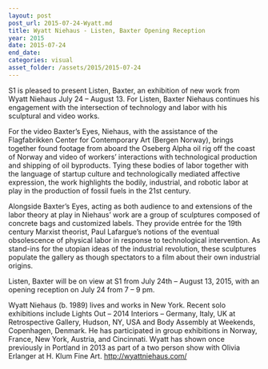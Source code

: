 ```yaml
---
layout: post
post_url: 2015-07-24-Wyatt.md
title: Wyatt Niehaus - Listen, Baxter Opening Reception
year: 2015
date: 2015-07-24
end_date: 
categories: visual
asset_folder: /assets/2015/2015-07-24
---
```

S1 is pleased to present Listen, Baxter, an exhibition of new work from Wyatt Niehaus July 24 – August 13. For Listen, Baxter Niehaus continues his engagement with the intersection of technology and labor with his sculptural and video works.

For the video Baxter’s Eyes, Niehaus, with the assistance of the Flagfabrikken Center for Contemporary Art (Bergen Norway), brings together found footage from aboard the Oseberg Alpha oil rig off the coast of Norway and video of workers’ interactions with technological production and shipping of oil byproducts. Tying these bodies of labor together with the language of startup culture and technologically mediated affective expression, the work highlights the bodily, industrial, and robotic labor at play in the production of fossil fuels in the 21st century.

Alongside Baxter’s Eyes, acting as both audience to and extensions of the labor theory at play in Niehaus’ work are a group of sculptures composed of concrete bags and customized labels. They provide entrée for the 19th century Marxist theorist, Paul Lafargue’s notions of the eventual obsolescence of physical labor in response to technological intervention. As stand-ins for the utopian ideas of the industrial revolution, these sculptures populate the gallery as though spectators to a film about their own industrial origins.

Listen, Baxter will be on view at S1 from July 24th – August 13, 2015, with an opening reception on July 24 from 7 – 9 pm.

Wyatt Niehaus (b. 1989) lives and works in New York. Recent solo exhibitions include Lights Out – 2014 Interiors – Germany, Italy, UK at Retrospective Gallery, Hudson, NY, USA and Body Assembly at Weekends, Copenhagen, Denmark. He has participated in group exhibitions in Norway, France, New York, Austria, and Cincinnati. Wyatt has shown once previously in Portland in 2013 as part of a two person show with Olivia Erlanger at H. Klum Fine Art.
http://wyattniehaus.com/